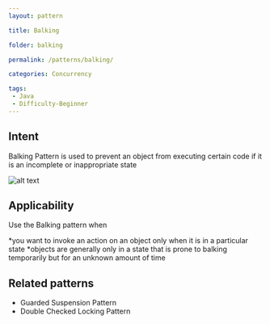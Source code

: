 ```yaml
---
layout: pattern

title: Balking

folder: balking

permalink: /patterns/balking/

categories: Concurrency

tags:
 - Java
 - Difficulty-Beginner
---
```


## Intent
Balking Pattern is used to prevent an object from executing certain code if it is an
incomplete or inappropriate state

![alt text](./etc/balking.png "Balking")

## Applicability
Use the Balking pattern when

*you want to invoke an action on an object only when it is in a particular state
*objects are generally only in a state that is prone to balking temporarily
but for an unknown amount of time

## Related patterns
* Guarded Suspension Pattern
* Double Checked Locking Pattern
